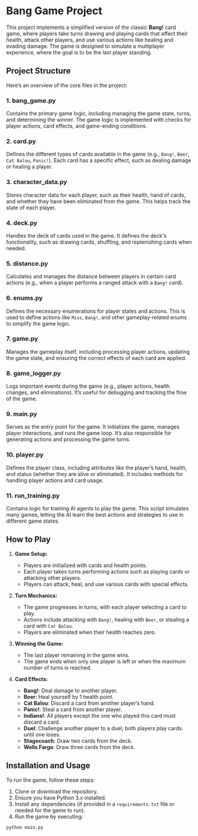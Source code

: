 # Bang Game Project

This project implements a simplified version of the classic **Bang!** card game, where players take turns drawing and playing cards that affect their health, attack other players, and use various actions like healing and evading damage. The game is designed to simulate a multiplayer experience, where the goal is to be the last player standing.

## Project Structure

Here’s an overview of the core files in the project:

### 1. **bang_game.py**
Contains the primary game logic, including managing the game state, turns, and determining the winner. The game logic is implemented with checks for player actions, card effects, and game-ending conditions.

### 2. **card.py**
Defines the different types of cards available in the game (e.g., `Bang!`, `Beer`, `Cat Balou`, `Panic!`). Each card has a specific effect, such as dealing damage or healing a player.

### 3. **character_data.py**
Stores character data for each player, such as their health, hand of cards, and whether they have been eliminated from the game. This helps track the state of each player.

### 4. **deck.py**
Handles the deck of cards used in the game. It defines the deck's functionality, such as drawing cards, shuffling, and replenishing cards when needed.

### 5. **distance.py**
Calculates and manages the distance between players in certain card actions (e.g., when a player performs a ranged attack with a `Bang!` card).

### 6. **enums.py**
Defines the necessary enumerations for player states and actions. This is used to define actions like `Miss`, `Bang!`, and other gameplay-related enums to simplify the game logic.

### 7. **game.py**
Manages the gameplay itself, including processing player actions, updating the game state, and ensuring the correct effects of each card are applied.

### 8. **game_logger.py**
Logs important events during the game (e.g., player actions, health changes, and eliminations). It’s useful for debugging and tracking the flow of the game.

### 9. **main.py**
Serves as the entry point for the game. It initializes the game, manages player interactions, and runs the game loop. It’s also responsible for generating actions and processing the game turns.

### 10. **player.py**
Defines the player class, including attributes like the player’s hand, health, and status (whether they are alive or eliminated). It includes methods for handling player actions and card usage.

### 11. **run_training.py**
Contains logic for training AI agents to play the game. This script simulates many games, letting the AI learn the best actions and strategies to use in different game states.

## How to Play

1. **Game Setup:**
   - Players are initialized with cards and health points.
   - Each player takes turns performing actions such as playing cards or attacking other players.
   - Players can attack, heal, and use various cards with special effects.

2. **Turn Mechanics:**
   - The game progresses in turns, with each player selecting a card to play.
   - Actions include attacking with `Bang!`, healing with `Beer`, or stealing a card with `Cat Balou`.
   - Players are eliminated when their health reaches zero.

3. **Winning the Game:**
   - The last player remaining in the game wins.
   - The game ends when only one player is left or when the maximum number of turns is reached.

4. **Card Effects:**
   - **Bang!**: Deal damage to another player.
   - **Beer**: Heal yourself by 1 health point.
   - **Cat Balou**: Discard a card from another player’s hand.
   - **Panic!**: Steal a card from another player.
   - **Indians!**: All players except the one who played this card must discard a card.
   - **Duel**: Challenge another player to a duel; both players play cards until one loses.
   - **Stagecoach**: Draw two cards from the deck.
   - **Wells Fargo**: Draw three cards from the deck.

## Installation and Usage

To run the game, follow these steps:

1. Clone or download the repository.
2. Ensure you have Python 3.x installed.
3. Install any dependencies (if provided in a `requirements.txt` file or needed for the game to run).
4. Run the game by executing:

```bash
python main.py
